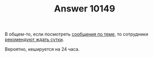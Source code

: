 ﻿---
title: "Answer 10149"
se.owner.user_id: 15479
se.owner.display_name: "Suvitruf says Reinstate Monica"
se.owner.link: "https://ru.meta.stackoverflow.com/users/15479/suvitruf-says-reinstate-monica"
se.answer_id: 10149
se.question_id: 10144
se.post_type: answer
se.score: 1
se.is_accepted: True
---
<p>В общем-то, если посмотреть <a href="https://meta.stackexchange.com/a/342549/260198">сообщения по теме</a>, то сотрудники <a href="https://meta.stackexchange.com/questions/342538/how-or-when-is-the-featured-tag-supposed-to-take-effect#comment1146889_342538">рекомендуют ждать сутки</a>. </p>

<p>Вероятно, кешируется на 24 часа.</p>

